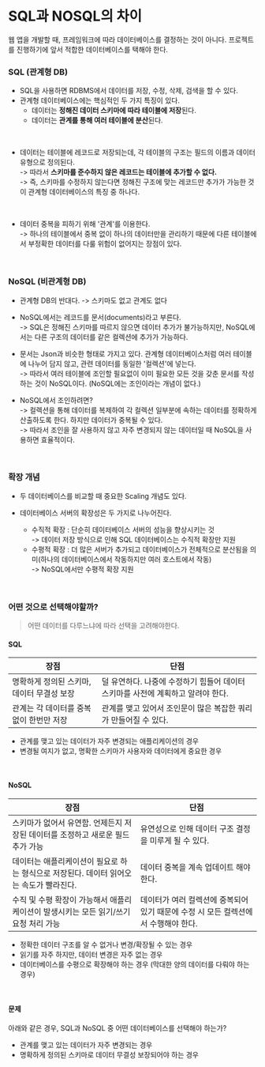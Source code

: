 # SQL과 NOSQL의 차이

웹 앱을 개발할 때, 프레임워크에 따라 데이터베이스를 결정하는 것이 아니다. 프로젝트를 진행하기에 앞서 적합한 데이터베이스를 택해야 한다.

### SQL (관계형 DB)

- SQL을 사용하면 RDBMS에서 데이터를 저장, 수정, 삭제, 검색을 할 수 있다.  
- 관계형 데이터베이스에는 핵심적인 두 가지 특징이 있다.
    - 데이터는 **정해진 데이터 스키마에 따라 테이블에 저장**된다.
    - 데이터는 **관계를 통해 여러 테이블에 분산**된다.

<br>

- 데이터는 테이블에 레코드로 저장되는데, 각 테이블의 구조는 필드의 이름과 데이터 유형으로 정의된다.  
-> 따라서 **스키마를 준수하지 않은 레코드는 테이블에 추가할 수 없다.**  
-> 즉, 스키마를 수정하지 않는다면 정해진 구조에 맞는 레코드만 추가가 가능한 것이 관계형 데이터베이스의 특징 중 하나다.

<br>

- 데이터 중복을 피하기 위해 '관계'를 이용한다.  
-> 하나의 테이블에서 중복 없이 하나의 데이터만을 관리하기 때문에 다른 테이블에서 부정확한 데이터를 다룰 위험이 없어지는 장점이 있다.

<br>

### NoSQL (비관계형 DB)

- 관계형 DB의 반대다. -> 스키마도 없고 관계도 없다

- NoSQL에서는 레코드를 문서(documents)라고 부른다.  
-> SQL은 정해진 스키마를 따르지 않으면 데이터 추가가 불가능하지만, NoSQL에서는 다른 구조의 데이터를 같은 컬렉션에 추가가 가능하다.

- 문서는 Json과 비슷한 형태로 가지고 있다. 관계형 데이터베이스처럼 여러 테이블에 나누어 담지 않고, 관련 데이터를 동일한 '컬렉션'에 넣는다.  
-> 따라서 여러 테이블에 조인할 필요없이 이미 필요한 모든 것을 갖춘 문서를 작성하는 것이 NoSQL이다. (NoSQL에는 조인이라는 개념이 없다.)

- NoSQL에서 조인하려면?  
-> 컬렉션을 통해 데이터를 복제하여 각 컬렉션 일부분에 속하는 데이터를 정확하게 산출하도록 한다. 하지만 데이터가 중복될 수 있다.  
-> 따라서 조인을 잘 사용하지 않고 자주 변경되지 않는 데이터일 때 NoSQL을 사용하면 효율적이다.

<br>

### 확장 개념

- 두 데이터베이스를 비교할 때 중요한 Scaling 개념도 있다.

- 데이터베이스 서버의 확장성은 두 가지로 나누어진다.
    - 수직적 확장 : 단순히 데이터베이스 서버의 성능을 향상시키는 것  
    -> 데이터 저장 방식으로 인해 SQL 데이터베이스는 수직적 확장만 지원
    - 수평적 확장 : 더 많은 서버가 추가되고 데이터베이스가 전체적으로 분산됨을 의미(하나의 데이터베이스에서 작동하지만 여러 호스트에서 작동)  
    -> NoSQL에서만 수평적 확장 지원

<br>

### 어떤 것으로 선택해야할까?

> 어떤 데이터를 다루느냐에 따라 선택을 고려해야한다.

#### SQL

| 장점 | 단점 |
| --- | --- |
| 명확하게 정의된 스키마, 데이터 무결성 보장 | 덜 유연하다. 나중에 수정하기 힘들어 데이터 스키마를 사전에 계획하고 알려야 한다. |
| 관계는 각 데이터를 중복없이 한번만 저장 | 관계를 맺고 있어서 조인문이 많은 복잡한 쿼리가 만들어질 수 있다. |

- 관계를 맺고 있는 데이터가 자주 변경되는 애플리케이션의 경우
- 변경될 여지가 없고, 명확한 스키마가 사용자와 데이터에게 중요한 경우

<br>

#### NoSQL

| 장점 | 단점 |
| --- | --- |
| 스키마가 없어서 유연함. 언제든지 저장된 데이터를 조정하고 새로운 필드 추가 가능 | 유연성으로 인해 데이터 구조 결정을 미루게 될 수 있다. |
| 데이터는 애플리케이션이 필요로 하는 형식으로 저장된다. 데이터 읽어오는 속도가 빨라진다. | 데이터 중복을 계속 업데이트 해야 한다. |
| 수직 및 수평 확장이 가능해서 애플리케이션이 발생시키는 모든 읽기/쓰기 요청 처리 가능 | 데이터가 여러 컬렉션에 중복되어 있기 때문에 수정 시 모든 컬렉션에서 수행해야 한다. |

- 정확한 데이터 구조를 알 수 없거나 변경/확장될 수 있는 경우
- 읽기를 자주 하지만, 데이터 변경은 자주 없는 경우
- 데이터베이스를 수평으로 확장해야 하는 경우 (막대한 양의 데이터를 다뤄야 하는 경우)

<br>

#### 문제
아래와 같은 경우, SQL과 NoSQL 중 어떤 데이터베이스를 선택해야 하는가?
- 관계를 맺고 있는 데이터가 자주 변경되는 경우
- 명확하게 정의된 스키마로 데이터 무결성 보장되어야 하는 경우

